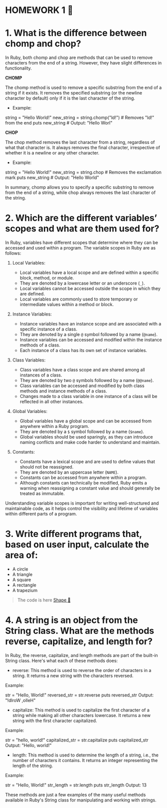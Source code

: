 # HOMEWORK 1   :blue_book:

# 1. What is the difference between chomp and chop?

In Ruby, both chomp and chop are methods that can be used to remove characters from the end of a string. However, they have slight differences in functionality.

**CHOMP**

The chomp method is used to remove a specific substring from the end of a string if it exists. It removes the specified substring (or the newline character by default) only if it is the last character of the string.

* Example:

string = "Hello World!"
new_string = string.chomp("ld!")  # Removes "ld!" from the end
puts new_string  # Output: "Hello Worl"


**CHOP**

The chop method removes the last character from a string, regardless of what that character is. It always removes the final character, irrespective of whether it is a newline or any other character.

* Example:

string = "Hello World!"
new_string = string.chop  # Removes the exclamation mark
puts new_string  # Output: "Hello World"

In summary, chomp allows you to specify a specific substring to remove from the end of a string, while chop always removes the last character of the string.


# 2. Which are the different variables’ scopes and what are them used for?

In Ruby, variables have different scopes that determine where they can be accessed and used within a program. The variable scopes in Ruby are as follows:

1. Local Variables:
   - Local variables have a local scope and are defined within a specific block, method, or module.
   - They are denoted by a lowercase letter or an underscore (`_`).
   - Local variables cannot be accessed outside the scope in which they are defined.
   - Local variables are commonly used to store temporary or intermediate values within a method or block.

2. Instance Variables:
   - Instance variables have an instance scope and are associated with a specific instance of a class.
   - They are denoted by a single `@` symbol followed by a name (`@name`).
   - Instance variables can be accessed and modified within the instance methods of a class.
   - Each instance of a class has its own set of instance variables.

3. Class Variables:
   - Class variables have a class scope and are shared among all instances of a class.
   - They are denoted by two `@` symbols followed by a name (`@@name`).
   - Class variables can be accessed and modified by both class methods and instance methods of a class.
   - Changes made to a class variable in one instance of a class will be reflected in all other instances.

4. Global Variables:
   - Global variables have a global scope and can be accessed from anywhere within a Ruby program.
   - They are denoted by a `$` symbol followed by a name (`$name`).
   - Global variables should be used sparingly, as they can introduce naming conflicts and make code harder to understand and maintain.

5. Constants:
   - Constants have a lexical scope and are used to define values that should not be reassigned.
   - They are denoted by an uppercase letter (`NAME`).
   - Constants can be accessed from anywhere within a program.
   - Although constants can technically be modified, Ruby emits a warning when reassigning a constant value and should generally be treated as immutable.

Understanding variable scopes is important for writing well-structured and maintainable code, as it helps control the visibility and lifetime of variables within different parts of a program.

# 3.  Write different programs that, based on user input, calculate the area of:
   * A circle
   * A triangle
   * A square
   * A rectangle
   * A trapezium

>The code is here [Shape :mag_right:](Homework1.rb)

# 4. A string is an object from the String class. What are the methods reverse, capitalize, and length for?

In Ruby, the reverse, capitalize, and length methods are part of the built-in String class. Here's what each of these methods does:

* reverse: This method is used to reverse the order of characters in a string. It returns a new string with the characters reversed.

Example:

str = "Hello, World!"
reversed_str = str.reverse
puts reversed_str
Output: "!dlroW ,olleH"

* capitalize: This method is used to capitalize the first character of a string while making all other characters lowercase. It returns a new string with the first character capitalized.

Example:

str = "hello, world!"
capitalized_str = str.capitalize
puts capitalized_str
Output: "Hello, world!"

* length: This method is used to determine the length of a string, i.e., the number of characters it contains. It returns an integer representing the length of the string.

Example:

str = "Hello, World!"
str_length = str.length
puts str_length
Output: 13

These methods are just a few examples of the many useful methods available in Ruby's String class for manipulating and working with strings.
